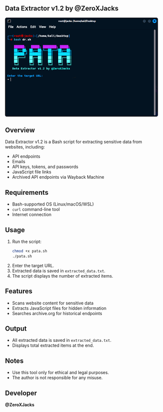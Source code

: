 ## Data Extractor v1.2 by @ZeroXJacks

![Data Extractor](pata1.png)

## Overview
Data Extractor v1.2 is a Bash script for extracting sensitive data from websites, including:
- API endpoints
- Emails
- API keys, tokens, and passwords
- JavaScript file links
- Archived API endpoints via Wayback Machine

## Requirements
- Bash-supported OS (Linux/macOS/WSL)
- `curl` command-line tool
- Internet connection

## Usage
1. Run the script:
   ```bash
   chmod +x pata.sh
   ./pata.sh
   ```
2. Enter the target URL.
3. Extracted data is saved in `extracted_data.txt`.
4. The script displays the number of extracted items.

## Features
- Scans website content for sensitive data
- Extracts JavaScript files for hidden information
- Searches archive.org for historical endpoints

## Output
- All extracted data is saved in `extracted_data.txt`.
- Displays total extracted items at the end.

## Notes
- Use this tool only for ethical and legal purposes.
- The author is not responsible for any misuse.

## Developer
**@ZeroXJacks**

